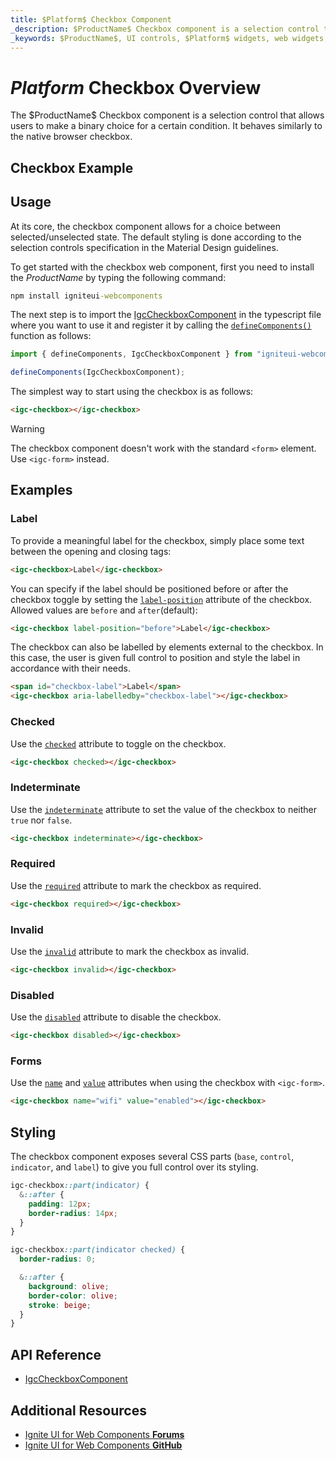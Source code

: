 ```yaml
---
title: $Platform$ Checkbox Component
_description: $ProductName$ Checkbox component is a selection control that allows users to make a binary choice for a certain condition.
_keywords: $ProductName$, UI controls, $Platform$ widgets, web widgets, UI widgets, $Platform$, Native $Platform$ Components Suite, Native $Platform$ Controls, Native $Platform$ Components Library, $Platform$ Checkbox components, $Platform$ Checkbox controls
---
```



# $Platform$ Checkbox Overview
<p class="highlight">The $ProductName$ Checkbox component is a selection control that allows users to make a binary choice for a certain condition. It behaves similarly to the native browser checkbox.</p>
<div class="divider"></div>

## Checkbox Example

<code-view style="height: 100px" 
           data-demos-base-url="{environment:demosBaseUrl}" 
           iframe-src="{environment:demosBaseUrl}/inputs/checkbox-sample-1" alt="$Platform$ Checkbox Example"
           github-src="inputs/checkbox/sample-1">
</code-view>

<div class="divider--half"></div>

## Usage
At its core, the checkbox component allows for a choice between selected/unselected state. The default styling is done according to the selection controls specification in the Material Design guidelines.

To get started with the checkbox web component, first you need to install the $ProductName$ by typing the following command:

```cmd
npm install igniteui-webcomponents
```

The next step is to import the [IgcCheckboxComponent]({environment:wcApiUrl}/classes/IgcCheckboxComponent.html) in the typescript file where you want to use it and register it by calling the [`defineComponents()`]({environment:wcApiUrl}/index.html#defineComponents) function as follows:

```ts
import { defineComponents, IgcCheckboxComponent } from "igniteui-webcomponents";

defineComponents(IgcCheckboxComponent);
```

The simplest way to start using the checkbox is as follows:

```html
<igc-checkbox></igc-checkbox>
```

>[!WARNING]
> The checkbox component doesn't work with the standard `<form>` element. Use `<igc-form>` instead.

## Examples

### Label

To provide a meaningful label for the checkbox, simply place some text between the opening and closing tags:

```html
<igc-checkbox>Label</igc-checkbox>
```

You can specify if the label should be positioned before or after the checkbox toggle by setting the [`label-position`]({environment:wcApiUrl}/classes/IgcCheckboxComponent.html#label-position) attribute of the checkbox. Allowed values are `before` and `after`(default):


```html
<igc-checkbox label-position="before">Label</igc-checkbox>
```

The checkbox can also be labelled by elements external to the checkbox. In this case, the user is given full control to position and style the label in accordance with their needs.

```html
<span id="checkbox-label">Label</span>
<igc-checkbox aria-labelledby="checkbox-label"></igc-checkbox>
```
<code-view style="height: 100px"
           data-demos-base-url="{environment:dvDemosBaseUrl}"
           iframe-src="{environment:dvDemosBaseUrl}/inputs/checkbox-label"
           alt="$Platform$ Avatar Example"
           github-src="inputs/checkbox/label">
</code-view>

### Checked

Use the [`checked`]({environment:wcApiUrl}/classes/IgcCheckboxComponent.html#checked) attribute to toggle on the checkbox.

```html
<igc-checkbox checked></igc-checkbox>
```
<code-view style="height: 100px"
           data-demos-base-url="{environment:dvDemosBaseUrl}"
           iframe-src="{environment:dvDemosBaseUrl}/inputs/checkbox-checked"
           alt="$Platform$ Avatar Example"
           github-src="inputs/checkbox/checked">
</code-view>

### Indeterminate

Use the [`indeterminate`]({environment:wcApiUrl}/classes/IgcCheckboxComponent.html#indeterminate) attribute to set the value of the checkbox to neither `true` nor `false`.

```html
<igc-checkbox indeterminate></igc-checkbox>
```
<code-view style="height: 100px"
           data-demos-base-url="{environment:dvDemosBaseUrl}"
           iframe-src="{environment:dvDemosBaseUrl}/inputs/checkbox-indeterminate"
           alt="$Platform$ Avatar Example"
           github-src="inputs/checkbox/indeterminate">
</code-view>

### Required

Use the [`required`]({environment:wcApiUrl}/classes/IgcCheckboxComponent.html#required) attribute to mark the checkbox as required.

```html
<igc-checkbox required></igc-checkbox>
```

### Invalid

Use the [`invalid`]({environment:wcApiUrl}/classes/IgcCheckboxComponent.html#invalid) attribute to mark the checkbox as invalid.

```html
<igc-checkbox invalid></igc-checkbox>
```

### Disabled

Use the [`disabled`]({environment:wcApiUrl}/classes/IgcCheckboxComponent.html#disabled) attribute to disable the checkbox.

```html
<igc-checkbox disabled></igc-checkbox>
```
<code-view style="height: 100px"
           data-demos-base-url="{environment:dvDemosBaseUrl}"
           iframe-src="{environment:dvDemosBaseUrl}/inputs/checkbox-disabled"
           alt="$Platform$ Avatar Example"
           github-src="inputs/checkbox/disabled">
</code-view>

### Forms

Use the [`name`]({environment:wcApiUrl}/classes/IgcCheckboxComponent.html#name) and [`value`]({environment:wcApiUrl}/classes/IgcCheckboxComponent.html#value) attributes when using the checkbox with `<igc-form>`.

```html
<igc-checkbox name="wifi" value="enabled"></igc-checkbox>
```

## Styling

The checkbox component exposes several CSS parts (`base`, `control`, `indicator`, and `label`) to give you full control over its styling.

```css
igc-checkbox::part(indicator) {
  &::after {
    padding: 12px;
    border-radius: 14px;
  }
}

igc-checkbox::part(indicator checked) {
  border-radius: 0;

  &::after {
    background: olive;
    border-color: olive;
    stroke: beige;
  }
}
```

## API Reference

* [IgcCheckboxComponent]({environment:wcApiUrl}/classes/IgcCheckboxComponent.html)

## Additional Resources

<div class="divider--half"></div>

* [Ignite UI for Web Components **Forums**](https://www.infragistics.com/community/forums/f/ignite-ui-for-web-components)
* [Ignite UI for Web Components **GitHub**](https://github.com/IgniteUI/igniteui-webcomponents)
